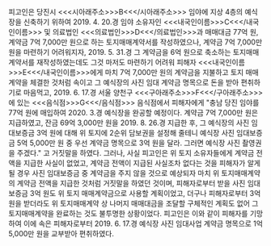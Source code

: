 피고인은 당진시 <<<시아래주소>>>B<<</시아래주소>>> 임야에 지상 4층의 예식장을 신축하기 위하여 2019. 4. 20.경 임야 소유자인 <<<내국인이름>>>C<<</내국인이름>>> 및 의료법인 <<<의료법인>>>D<<</의료법인>>>과 매매대금 77억 원, 계약금 7억 7,000만 원으로 하는 토지매매계약서를 작성하였으나, 계약금 7억 7,000만 원을 마련하기 어려워지자, 2019. 5. 31.경 그 계약금을 6억 원으로 축소하는 토지매매 계약서를 재작성하였는데도 그것 마저도 마련하기 어려워 피해자 <<<내국인이름>>>E<<</내국인이름>>>에게 마치 7억 7,000만 원의 계약금을 지불하고 토지 매매계약을 체결한 것처럼 속이고 그 예식장의 사진 임대 계약금 명목으로 돈을 받아 편취하기로 마음먹고,
2019. 6. 17.경 서울 양천구 <<<구아래주소>>>F<<</구아래주소>>>에 있는 <<<음식점>>>G<<</음식점>>> 음식점에서 피해자에게 "충남 당진 임야를 77억 원에 매입하여 2020. 3.경 예식장을 완공할 예정이다. 계약금 7억 7,000만 원은 지급하였고, 잔금 69억 3,000만 원을 2019. 8. 26.경 지급한 후, 그 예식장의 사진 임대보증금 3억 원에 대해 위 토지에 2순위 담보권을 설정해 줄테니 예식장 사진 임대보증금 5억 5,000만 원 중 우선 계약금 명목으로 3억 원을 달라. 그러면 예식장 사진 촬영권을 주겠다." 고 거짓말을 하였다.
그러나, 사실 피고인은 위 토지 소유자들에게 계약금 전액을 지급한 사실이 없었고, 계약금 전액이 지급된 사실조차 없다는 것을 피해자가 알게 될 경우 사진 임대보증금 중 계약금을 주지 않을 것으로 예상되자 마치 위 토지매매계약의 계약금 전액을 지급한 것처럼 거짓말을 하였던 것이며, 피해자로부터 받을 사진 임대 보증금 3억 원도 위 토지 매매계약금으로 사용할 계획이었고, 더구나 피해자로부터 3억 원을 받더라도 위 토지매매계약 상 나머지 매매대금을 조달할 구체적인 계획도 없어 그 토지매매계약을 완료하는 것도 불투명한 상황이었다.
피고인은 이와 같이 피해자를 기망하여 이에 속은 피해자로부터 2019. 6. 17.경 예식장 사진 임대사업 계약금 명목으로 1억 5,000만 원을 교부받아 편취하였다.